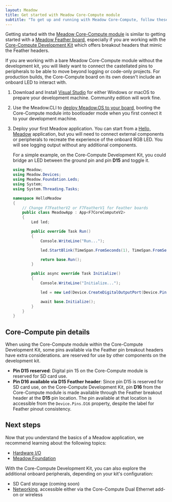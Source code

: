 ```yaml
---
layout: Meadow
title: Get started with Meadow Core-Compute module
subtitle: "To get up and running with Meadow Core-Compute, follow these steps:"
---
```


Getting started with the [Meadow Core-Compute module](https://store.wildernesslabs.co/collections/frontpage/products/meadow-f7v2-core-compute-module) is similar to getting started with a [Meadow Feather board](https://store.wildernesslabs.co/collections/frontpage/products/meadow-f7-feather), especially if you are working with the [Core-Compute Development Kit](https://store.wildernesslabs.co/collections/frontpage/products/meadow-f7v2-core-compute-breakout-board) which offers breakout headers that mimic the Feather headers.

If you are working with a bare Meadow Core-Compute module without the development kit, you will likely want to connect the castellated pins to peripherals to be able to move beyond logging or code-only projects. For production builds, the Core-Compute board on its own doesn't include an onboard LED to interact with.

1. Download and Install [Visual Studio](https://visualstudio.microsoft.com/) for either Windows or macOS to prepare your development machine. Community edition will work fine.
1. Use the Meadow.CLI to [deploy Meadow.OS to your board](/Meadow/Getting_Started/Deploying_Meadow/), booting the Core-Compute module into bootloader mode when you first connect it to your development machine.
1. Deploy your first Meadow application. You can start from a [Hello, Meadow](/Meadow/Getting_Started/Hello_World/) application, but you will need to connect external components or peripherals to recreate the experience of the onboard RGB LED. You will see logging output without any additional components.

    For a simple example, on the Core-Compute Development Kit, you could bridge an LED between the ground pin and pin **D15** and toggle it.

    ```csharp
    using Meadow;
    using Meadow.Devices;
    using Meadow.Foundation.Leds;
    using System;
    using System.Threading.Tasks;

    namespace HelloMeadow
    {
        // Change F7FeatherV2 or F7FeatherV1 for Feather boards
        public class MeadowApp : App<F7CoreComputeV2>
        {
            Led led;

            public override Task Run()
            {
                Console.WriteLine("Run...");

                led.StartBlink(TimeSpan.FromSeconds(1), TimeSpan.FromSeconds(0.5));

                return base.Run();
            }

            public async override Task Initialize()
            {
                Console.WriteLine("Initialize...");

                led = new Led(Device.CreateDigitalOutputPort(Device.Pins.D15));

                await base.Initialize();
            }
        }
    }
    ```

## Core-Compute pin details

When using the Core-Compute module within the Core-Compute Development Kit, some pins available via the Feather pin breakout headers have extra considerations. are reserved for use by other components on the development kit.

* **Pin D15 reserved**: Digital pin 15 on the Core-Compute module is reserved for SD card use.
* **Pin D16 available via D15 Feather header**: Since pin D15 is reserved for SD card use, on the Core-Compute Development Kit, pin **D16** from the Core-Compute module is made available through the Feather breakout header at the **D15** pin location. The pin available at that location is accessible from the `Device.Pins.D16` property, despite the label for Feather pinout consistency.

## Next steps

Now that you understand the basics of a Meadow application, we recommend learning about the following topics:

* [Hardware I/O](/Meadow/Meadow_Basics/IO/)
* [Meadow.Foundation](/Meadow/Meadow.Foundation/)

With the Core-Compute Development Kit, you can also explore the additional onboard peripherals, depending on your kit's configuration:

<!-- * [SD Card storage](/Meadow/Meadow.OS/Core-Compute_SD_Card/) -->
* SD Card storage (coming soon)
* [Networking](/Meadow/Meadow.OS/Networking/), accessible either via the Core-Compute Dual Ethernet add-on or wireless
